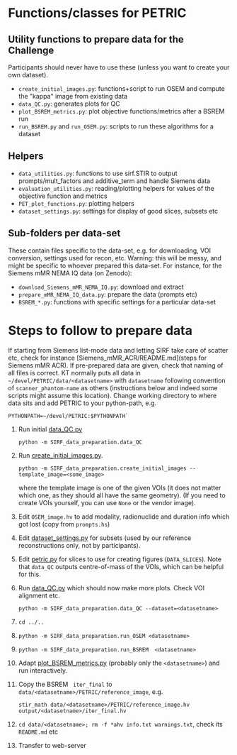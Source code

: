 # Functions/classes for PETRIC

## Utility functions to prepare data for the Challenge

Participants should never have to use these (unless you want to create your own dataset).

- `create_initial_images.py`: functions+script to run OSEM and compute the "kappa" image from existing data
- `data_QC.py`: generates plots for QC
- `plot_BSREM_metrics.py`: plot objective functions/metrics after a BSREM run
- `run_BSREM.py` and `run_OSEM.py`: scripts to run these algorithms for a dataset

## Helpers

- `data_utilities.py`: functions to use sirf.STIR to output prompts/mult_factors and additive_term
  and handle Siemens data
- `evaluation_utilities.py`: reading/plotting helpers for values of the objective function and metrics
- `PET_plot_functions.py`: plotting helpers
- `dataset_settings.py`: settings for display of good slices, subsets etc

## Sub-folders per data-set

These contain files specific to the data-set, e.g. for downloading, VOI conversion, settings used for recon, etc.
Warning: this will be messy, and might be specific to whoever prepared this data-set. For instance,
for the Siemens mMR NEMA IQ data (on Zenodo):
- `download_Siemens_mMR_NEMA_IQ.py`: download and extract
- `prepare_mMR_NEMA_IQ_data.py`: prepare the data (prompts etc)
- `BSREM_*.py`: functions with specific settings for a particular data-set

# Steps to follow to prepare data
If starting from Siemens list-mode data and letting SIRF take care of scatter etc, check for instance [Siemens_mMR_ACR/README.md](steps for Siemens mMR ACR). If pre-prepared data are given, check that naming of all files is correct. KT normally puts all data
in `~/devel/PETRIC/data/<datasetname>` with `datasetname` following convention of `scanner_phantom-name` as others (instructions below and indeed some scripts might assume this location). Change working directory to where data sits and add PETRIC to your python-path, e.g.
```
PYTHONPATH=~/devel/PETRIC:$PYTHONPATH`
```

1. Run initial [data_QC.py](data_QC.py)
   ```
   python -m SIRF_data_preparation.data_QC
   ```

2. Run [create_initial_images.py](create_initial_images.py).
   ```
   python -m SIRF_data_preparation.create_initial_images --template_image=<some_image>
   ```
   where the template image is one of the given VOIs (it does not matter which one, as they should all have the same geometry). (If you need to create VOIs yourself, you can use `None` or the vendor image).
3. Edit `OSEM_image.hv` to add modality, radionuclide and duration info which got lost (copy from `prompts.hs`)
4. Edit [dataset_settings.py](dataset_settings.py) for subsets (used by our reference reconstructions only, not by participants).
5. Edit [petric.py](../petric.py) for slices to use for creating figures (`DATA_SLICES`). Note that `data_QC` outputs centre-of-mass of the VOIs, which can be helpful for this.
6. Run [data_QC.py](data_QC.py) which should now make more plots. Check VOI alignment etc.
   ```
   python -m SIRF_data_preparation.data_QC --dataset=<datasetname>
   ```
7. `cd ../..`
8. `python -m SIRF_data_preparation.run_OSEM <datasetname>`
9. `python -m SIRF_data_preparation.run_BSREM  <datasetname>`
10. Adapt [plot_BSREM_metrics.py](plot_BSREM_metrics.py) (probably only the `<datasetname>`) and run interactively.
11. Copy the BSREM ` iter_final` to `data/<datasetname>/PETRIC/reference_image`, e.g.
    ```
    stir_math data/<datasetname>/PETRIC/reference_image.hv output/<datasetname>/iter_final.hv
    ```
12. `cd data/<datasetname>; rm -f *ahv info.txt warnings.txt`, check its `README.md` etc
13. Transfer to web-server

